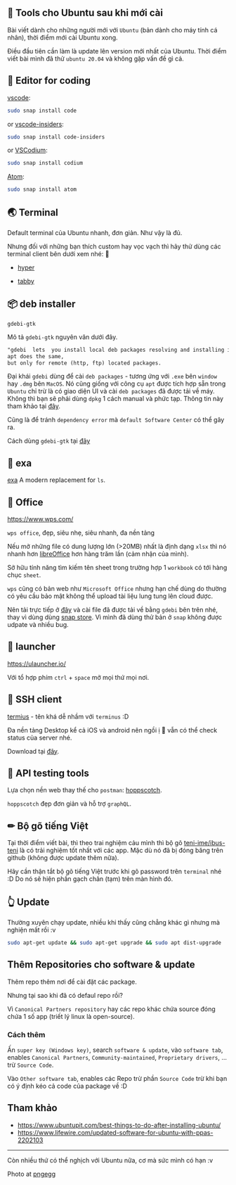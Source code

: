 ## 🐧 Tools cho Ubuntu sau khi mới cài

Bài viết dành cho những người mới với `Ubuntu` (bản dành cho máy tính cá nhân), thời điểm mới cài Ubuntu xong.

Điều đầu tiên cần làm là update lên version mới nhất của Ubuntu. Thời điểm viết bài mình đã thử `ubuntu 20.04` và không gặp vấn đề gì cả.

## 📓 Editor for coding

[vscode](https://code.visualstudio.com/):

```sh
sudo snap install code
```

or [vscode-insiders](https://code.visualstudio.com/insiders/):

```sh
sudo snap install code-insiders
```

or [VSCodium](https://vscodium.com/):

```sh
sudo snap install codium
```

[Atom](https://atom.io/):

```sh
sudo snap install atom
```

## 🌏 Terminal

Default terminal của Ubuntu nhanh, đơn giản. Như vậy là đủ.

Nhưng đối với những bạn thích custom hay vọc vạch thì hãy thử dùng các terminal client bên dưới xem nhé: 🌂

- [hyper](https://hyper.is/)

- [tabby](https://tabby.sh/)

## 📦 deb installer

`gdebi-gtk`

Mô tả `gdebi-gtk` nguyên văn dưới đây.

```txt
"gdebi  lets  you install local deb packages resolving and installing its dependencies.
apt does the same,
but only for remote (http, ftp) located packages.
```

Đại khái `gdebi` dùng để cài `deb packages` - tương ứng với `.exe` bên `window` hay `.dmg` bên `MacOS`. Nó cũng giống với công cụ `apt` được tích hợp sẵn trong `Ubuntu` chỉ trừ là có giao diện UI và cài `deb packages` đã được tải về máy. Không thì bạn sẽ phải dùng `dpkg` 1 cách manual và phức tạp. Thông tin này tham khảo tại [đây](https://itsfoss.com/install-deb-files-ubuntu/).

Cũng là để tránh `dependency error` mà `default Software Center` có thể gây ra.

Cách dùng `gdebi-gtk` tại [đây](https://itsfoss.com/gdebi-default-ubuntu-software-center/)

## 🌈 exa

[exa](https://the.exa.website/) A modern replacement for `ls`.

## 🏢 Office

<https://www.wps.com/>

`wps office`, đẹp, siêu nhẹ, siêu nhanh, đa nền tảng

Nếu mở những file có dung lượng lớn (>20MB) nhất là định dạng `xlsx` thì nó nhanh hơn [libreOffice](https://www.libreoffice.org/) hơn hàng trăm lần (cảm nhận của mình).

Sở hữu tính năng tìm kiếm tên sheet trong trường hợp 1 `workbook` có tới hàng chục `sheet`.

`wps` cũng có bản web như `Microsoft Office` nhưng hạn chế dùng do thường có yêu cầu bảo mật không thể upload tài liệu lung tung lên cloud được.

Nên tải trực tiếp ở [đây](https://linux.wps.com/) và cài file đã được tải về bằng `gdebi` bên trên nhé, thay vì dùng dùng [snap store](https://snapcraft.io/store). Vì mình đã dùng thử bản ở `snap` không được udpate và nhiều bug.

## 📂 launcher

<https://ulauncher.io/>

Với tổ hợp phím `ctrl` + `space` mở mọi thứ mọi nơi.

## 🐚 SSH client

[termius](https://termius.com/) - tên khá dễ nhầm với `terminus` :D

Đa nền tảng Desktop kể cả iOS và android nên ngồi ị 🍰 vẫn có thể check status của server nhé.

Download tại [đây](https://termius.com/linux).

## 🚀 API testing tools

Lựa chọn nền web thay thế cho `postman`: [hoppscotch](https://hoppscotch.io/).

`hoppscotch` đẹp đơn giản và hỗ trợ `graphQL`.

## ✏ Bộ gõ tiếng Việt

Tại thời điểm viết bài, thì theo trai nghiệm cảu mình thì bộ gõ [teni-ime/ibus-teni](https://github.com/teni-ime/ibus-teni) là có trải nghiệm tốt nhất với các app. Mặc dù nó đã bị đóng băng trên github (không được update thêm nữa).

Hãy cần thận tắt bộ gõ tiếng Việt trước khi gõ password trên `terminal` nhé :D Do nó sẽ hiện phần gạch chân (tạm) trên màn hình đó.

## 👆 Update

Thường xuyên chạy update, nhiều khi thấy cũng chẳng khác gì nhưng mà nghiện mất rồi :v

```sh
sudo apt-get update && sudo apt-get upgrade && sudo apt dist-upgrade
```

## Thêm Repositories cho software & update

Thêm repo thêm nơi để cài đặt các package.

Nhưng tại sao khi đã có defaul repo rồi?

Vì `Canonical Partners repository` hay các repo khác chứa source đóng chứa 1 số app (triết lý linux là open-source).

### Cách thêm

Ấn `super key (Windows key)`, search `software & update`, vào `software tab`, enables `Canonical Partners`, `Community-maintained`, `Proprietary drivers`, ... trừ `Source Code`.

Vào `Other software tab`, enables các Repo trừ phần `Source Code` trừ khi bạn có ý định kéo cả code của package về :D

## Tham khảo

- <https://www.ubuntupit.com/best-things-to-do-after-installing-ubuntu/>
- <https://www.lifewire.com/updated-software-for-ubuntu-with-ppas-2202103>

---

Còn nhiều thứ có thể nghịch với Ubuntu nữa, cơ mà sức mình có hạn :v

Photo at [pngegg](https://www.pngegg.com/en/png-zfazu)